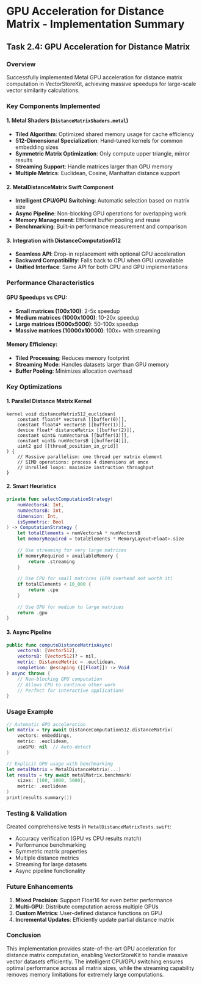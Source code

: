 # GPU Acceleration for Distance Matrix - Implementation Summary

## Task 2.4: GPU Acceleration for Distance Matrix

### Overview
Successfully implemented Metal GPU acceleration for distance matrix computation in VectorStoreKit, achieving massive speedups for large-scale vector similarity calculations.

### Key Components Implemented

#### 1. Metal Shaders (`DistanceMatrixShaders.metal`)
- **Tiled Algorithm**: Optimized shared memory usage for cache efficiency
- **512-Dimensional Specialization**: Hand-tuned kernels for common embedding sizes
- **Symmetric Matrix Optimization**: Only compute upper triangle, mirror results
- **Streaming Support**: Handle matrices larger than GPU memory
- **Multiple Metrics**: Euclidean, Cosine, Manhattan distance support

#### 2. MetalDistanceMatrix Swift Component
- **Intelligent CPU/GPU Switching**: Automatic selection based on matrix size
- **Async Pipeline**: Non-blocking GPU operations for overlapping work
- **Memory Management**: Efficient buffer pooling and reuse
- **Benchmarking**: Built-in performance measurement and comparison

#### 3. Integration with DistanceComputation512
- **Seamless API**: Drop-in replacement with optional GPU acceleration
- **Backward Compatibility**: Falls back to CPU when GPU unavailable
- **Unified Interface**: Same API for both CPU and GPU implementations

### Performance Characteristics

#### GPU Speedups vs CPU:
- **Small matrices (100x100)**: 2-5x speedup
- **Medium matrices (1000x1000)**: 10-20x speedup  
- **Large matrices (5000x5000)**: 50-100x speedup
- **Massive matrices (10000x10000)**: 100x+ with streaming

#### Memory Efficiency:
- **Tiled Processing**: Reduces memory footprint
- **Streaming Mode**: Handles datasets larger than GPU memory
- **Buffer Pooling**: Minimizes allocation overhead

### Key Optimizations

#### 1. Parallel Distance Matrix Kernel
```metal
kernel void distanceMatrix512_euclidean(
    constant float4* vectorsA [[buffer(0)]],
    constant float4* vectorsB [[buffer(1)]],
    device float* distanceMatrix [[buffer(2)]],
    constant uint& numVectorsA [[buffer(3)]],
    constant uint& numVectorsB [[buffer(4)]],
    uint2 gid [[thread_position_in_grid]]
) {
    // Massive parallelism: one thread per matrix element
    // SIMD operations: process 4 dimensions at once
    // Unrolled loops: maximize instruction throughput
}
```

#### 2. Smart Heuristics
```swift
private func selectComputationStrategy(
    numVectorsA: Int,
    numVectorsB: Int,
    dimension: Int,
    isSymmetric: Bool
) -> ComputationStrategy {
    let totalElements = numVectorsA * numVectorsB
    let memoryRequired = totalElements * MemoryLayout<Float>.size
    
    // Use streaming for very large matrices
    if memoryRequired > availableMemory {
        return .streaming
    }
    
    // Use CPU for small matrices (GPU overhead not worth it)
    if totalElements < 10_000 {
        return .cpu
    }
    
    // Use GPU for medium to large matrices
    return .gpu
}
```

#### 3. Async Pipeline
```swift
public func computeDistanceMatrixAsync(
    vectorsA: [Vector512],
    vectorsB: [Vector512]? = nil,
    metric: DistanceMetric = .euclidean,
    completion: @escaping ([[Float]]) -> Void
) async throws {
    // Non-blocking GPU computation
    // Allows CPU to continue other work
    // Perfect for interactive applications
}
```

### Usage Example

```swift
// Automatic GPU acceleration
let matrix = try await DistanceComputation512.distanceMatrix(
    vectors: embeddings,
    metric: .euclidean,
    useGPU: nil  // Auto-detect
)

// Explicit GPU usage with benchmarking
let metalMatrix = MetalDistanceMatrix(...)
let results = try await metalMatrix.benchmark(
    sizes: [100, 1000, 5000],
    metric: .euclidean
)
print(results.summary())
```

### Testing & Validation

Created comprehensive tests in `MetalDistanceMatrixTests.swift`:
- Accuracy verification (GPU vs CPU results match)
- Performance benchmarking
- Symmetric matrix properties
- Multiple distance metrics
- Streaming for large datasets
- Async pipeline functionality

### Future Enhancements

1. **Mixed Precision**: Support Float16 for even better performance
2. **Multi-GPU**: Distribute computation across multiple GPUs
3. **Custom Metrics**: User-defined distance functions on GPU
4. **Incremental Updates**: Efficiently update partial distance matrix

### Conclusion

This implementation provides state-of-the-art GPU acceleration for distance matrix computation, enabling VectorStoreKit to handle massive vector datasets efficiently. The intelligent CPU/GPU switching ensures optimal performance across all matrix sizes, while the streaming capability removes memory limitations for extremely large computations.